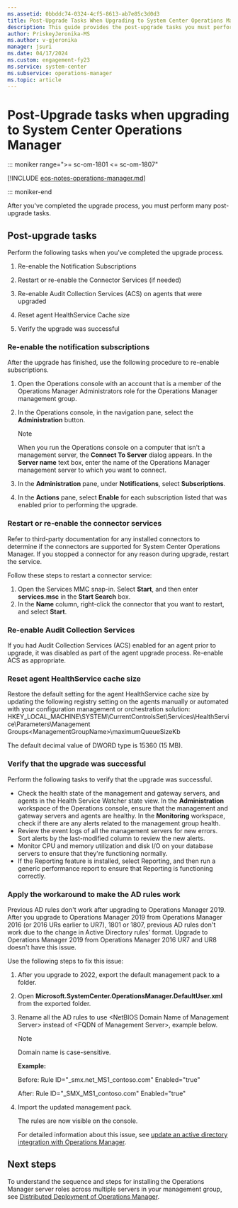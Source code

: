 ```yaml
---
ms.assetid: 0bbddc74-0324-4cf5-8613-ab7e85c3d0d3
title: Post-Upgrade Tasks When Upgrading to System Center Operations Manager
description: This guide provides the post-upgrade tasks you must perform after upgrading to Operations Manager.
author: PriskeyJeronika-MS
ms.author: v-gjeronika
manager: jsuri
ms.date: 04/17/2024
ms.custom: engagement-fy23
ms.service: system-center
ms.subservice: operations-manager
ms.topic: article
---
```


# Post-Upgrade tasks when upgrading to System Center Operations Manager

::: moniker range=">= sc-om-1801 <= sc-om-1807"

[!INCLUDE [eos-notes-operations-manager.md](../includes/eos-notes-operations-manager.md)]

::: moniker-end

After you've completed the upgrade process, you must perform many post-upgrade tasks.

## Post-upgrade tasks

Perform the following tasks when you've completed the upgrade process.

1. Re-enable the Notification Subscriptions

2. Restart or re-enable the Connector Services (if needed)

3. Re-enable Audit Collection Services (ACS) on agents that were upgraded

4. Reset agent HealthService Cache size

5. Verify the upgrade was successful

### Re-enable the notification subscriptions

After the upgrade has finished, use the following procedure to re-enable subscriptions.

1. Open the Operations console with an account that is a member of the Operations Manager Administrators role for the Operations Manager management group.
2. In the Operations console, in the navigation pane, select the **Administration** button.

    > [!NOTE]
    > When you run the Operations console on a computer that isn't a management server, the **Connect To Server** dialog appears. In the **Server name** text box, enter the name of the Operations Manager management server to which you want to connect.


3. In the **Administration** pane, under **Notifications**, select **Subscriptions**.
4. In the **Actions** pane, select **Enable** for each subscription listed that was enabled prior to performing the upgrade.

### Restart or re-enable the connector services

Refer to third-party documentation for any installed connectors to determine if the connectors are supported for System Center Operations Manager. If you stopped a connector for any reason during upgrade, restart the service.

Follow these steps to restart a connector service:

1. Open the Services MMC snap-in. Select **Start**, and then enter **services.msc** in the **Start Search** box.
2. In the **Name** column, right-click the connector that you want to restart, and select **Start**.

### Re-enable Audit Collection Services

If you had Audit Collection Services (ACS) enabled for an agent prior to upgrade, it was disabled as part of the agent upgrade process. Re-enable ACS as appropriate.

### Reset agent HealthService cache size
Restore the default setting for the agent HealthService cache size by updating the following registry setting on the agents manually or automated with your configuration management or orchestration solution:
HKEY_LOCAL_MACHINE\SYSTEM\CurrentControlsSet\Services\HealthService\Parameters\Management Groups\<ManagementGroupName\>\maximumQueueSizeKb

The default decimal value of DWORD type is 15360 (15 MB).

### Verify that the upgrade was successful

Perform the following tasks to verify that the upgrade was successful.

- Check the health state of the management and gateway servers, and agents in the Health Service Watcher state view. In the **Administration** workspace of the Operations console, ensure that the management and gateway servers and agents are healthy. In the **Monitoring** workspace, check if there are any alerts related to the management group health.
- Review the event logs of all the management servers for new errors. Sort alerts by the last-modified column to review the new alerts.
- Monitor CPU and memory utilization and disk I/O on your database servers to ensure that they're functioning normally.
- If the Reporting feature is installed, select Reporting, and then run a generic performance report to ensure that Reporting is functioning correctly.

### Apply the workaround to make the AD rules work

Previous AD rules don't work after upgrading to Operations Manager 2019. After you upgrade to Operations Manager 2019 from Operations Manager 2016 (or 2016 URs earlier to UR7), 1801 or 1807, previous AD rules don't work due to the change in Active Directory rules' format. Upgrade to Operations Manager 2019 from Operations Manager 2016 UR7 and UR8 doesn't have this issue.

Use the following steps to fix this issue:

1.	After you upgrade to 2022, export the default management pack to a folder.
2.	Open **Microsoft.SystemCenter.OperationsManager.DefaultUser.xml** from the exported folder.
3.	Rename all the AD rules to use \<NetBIOS Domain Name of Management Server\> instead of \<FQDN of Management Server\>, example below.

    >[!NOTE]
    > Domain name is case-sensitive.

    **Example:**

    Before: Rule ID="_smx.net_MS1_contoso.com" Enabled="true"

    After: Rule ID="_SMX_MS1_contoso.com" Enabled="true"

4.	Import the updated management pack.

    The rules are now visible on the console.

    For detailed information about this issue, see [update an active directory integration with Operations Manager](https://techcommunity.microsoft.com/t5/system-center-blog/update-on-active-directory-integration-with-scom/ba-p/1226768).


## Next steps

To understand the sequence and steps for installing the Operations Manager server roles across multiple servers in your management group, see [Distributed Deployment of Operations Manager](deploy-distributed-deployment.md).  

